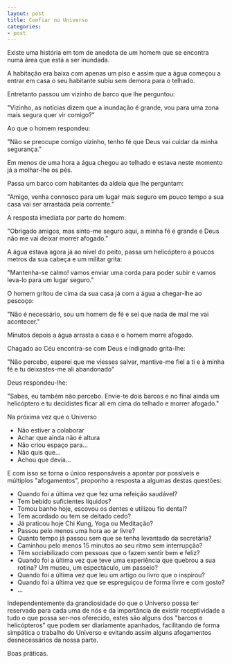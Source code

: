```yaml
---
layout: post
title: Confiar no Universo
categories:
- post
--- 
```

Existe uma história em tom de anedota de um homem que se encontra numa área que está a ser inundada. 

A habitação era baixa com apenas um piso e assim que a água começou a entrar em casa o seu habitante subiu sem demora para o telhado.

Entretanto passou um vizinho de barco que lhe perguntou:

"Vizinho, as notícias dizem que a inundação é grande, vou para uma zona mais segura quer vir comigo?"

Ao que o homem respondeu:

"Não se preocupe comigo vizinho, tenho fé que Deus vai cuidar da minha segurança."

Em menos de uma hora a água chegou ao telhado e estava neste momento já a molhar-lhe os pés.

Passa um barco com habitantes da aldeia que lhe perguntam:

"Amigo, venha connosco para um lugar mais seguro em pouco tempo a sua casa vai ser arrastada pela corrente."

A resposta imediata por parte do homem: 

"Obrigado amigos, mas sinto-me seguro aqui, a minha fé é grande e Deus não me vai deixar morrer afogado."

A água estava agora já ao nível do peito, passa um helicóptero a poucos metros da sua cabeça e um militar grita:

"Mantenha-se calmo! vamos enviar uma corda para poder subir e vamos leva-lo para um lugar seguro."

O homem gritou de cima da sua casa já com a água a chegar-lhe ao pescoço: 

"Não é necessário, sou um homem de fé e sei que nada de mal me vai acontecer."

Minutos depois a água arrasta a casa e o homem morre afogado. 

Chagado ao Céu encontra-se com Deus e indignado grita-lhe:

"Não percebo, esperei que me viesses salvar, mantive-me fiel a ti e à minha fé e tu deixastes-me ali abandonado"

Deus respondeu-lhe: 

"Sabes, eu também não percebo. Envie-te dois barcos e no final ainda um helicóptero e tu decidistes ficar ali em cima do telhado e morrer afogado." 

Na próxima vez que o Universo 

+ Não estiver a colaborar
+ Achar que ainda não é altura
+ Não criou espaço para...
+ Não quis que...
+ Achou que devia...

E com isso se torna o único responsáveis a apontar por possíveis e múltiplos "afogamentos", proponho a resposta a algumas destas questões:

+ Quando foi a última vez que fez uma refeição saudável?
+ Tem bebido suficientes líquidos?
+ Tomou banho hoje, escovou os dentes e utilizou fio dental?
+ Tem acordado ou tem se deitado cedo?
+ Já praticou hoje Chi Kung, Yoga ou Meditação? 
+ Passou pelo menos uma hora ao ar livre?
+ Quanto tempo já passou sem que se tenha levantado da secretária?
+ Caminhou pelo menos 15 minutos ao seu ritmo sem interrupção?
+ Têm sociabilizado com pessoas que o fazem sentir bem e feliz?
+ Quando foi a última vez que teve uma experiência que quebrou a sua rotina? Um museu, um espectáculo, um passeio?
+ Quando foi a última vez que leu um artigo ou livro que o inspirou?
+ Quando foi a última vez que se espreguiçou de forma livre e com gosto?
+ …

Independentemente da grandiosidade do que o Universo possa ter reservado para cada uma de nós e da importância de existir receptividade a tudo o que possa ser-nos oferecido, estes são alguns dos "barcos e helicópteros" que podem ser diariamente apanhados, facilitando de forma simpática o trabalho do Universo e evitando assim alguns afogamentos desnecessários da nossa parte.  

Boas práticas. 
